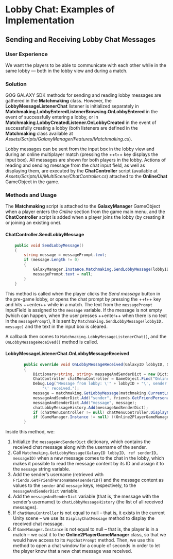 # Lobby Chat: Examples of Implementation

## Sending and Receiving Lobby Chat Messages

### User Experience

We want the players to be able to communicate with each other while in the same lobby — both in the lobby view and during a match.

### Solution

GOG GALAXY SDK methods for sending and reading lobby messages are gathered in the **Matchmaking** class. However, the **LobbyMessageListenerChat** listener is initialized separately in **Matchmaking.LobbyEnteredListenerBrowsing.OnLobbyEntered** in the event of successfully entering a lobby, or in **Matchmaking.LobbyCreatedListener.OnLobbyCreated** in the event of successfully creating a lobby (both listeners are defined in the **Matchmaking** class available at *Assets/Scripts/GalaxyManager/Features/Matchmaking.cs*).

Lobby messages can be sent from the input box in the lobby view and during an online multiplayer match (pressing the ++t++ key displays the input box). All messages are shown for both players in the lobby. Actions of reading and sending message from the chat input field, as well as displaying them, are executed by the **ChatController** script (available at *Assets/Scripts/UI/MultiScene/ChatController.cs*) attached to the **OnlineChat** GameObject in the game.

### Methods and Usage

The **Matchmaking** script is attached to the **GalaxyManager** GameObject when a player enters the *Online* section from the game main menu, and the **ChatController** script is added when a player joins the lobby (by creating it or joining an existing one).

#### ChatController.SendLobbyMessage

```c#
    public void SendLobbyMessage()
    {
        string message = messagePrompt.text;
        if (message.Length != 0)
        {
            GalaxyManager.Instance.Matchmaking.SendLobbyMessage(lobbyID, message);
            messagePrompt.text = null;
        }
    }
```

This method is called when the player clicks the *Send message* button in the pre-game lobby, or opens the chat prompt by pressing the ++t++ key and hits ++enter++ while in a match. The text from the `messagePrompt` InputField is assigned to the `message` variable. If the message is not empty (which can happen, when the user presses ++enter++ when there is no text in the `messagePrompt`), it is sent by `Matchmaking.SendLobbyMessage(lobbyID, message)` and the text in the input box is cleared.

A callback then comes to `Matchmaking.LobbyMessageListenerChat()`, and the `OnLobbyMessageReceived()` method is called.

#### LobbyMessageListenerChat.OnLobbyMessageReceived

```c#
        public override void OnLobbyMessageReceived(GalaxyID lobbyID, GalaxyID senderID, uint messageID, uint messageLength)
        {
            Dictionary<string, string> messageAndSenderDict = new Dictionary<string, string>();
            ChatController chatMenuController = GameObject.Find("OnlineChat").GetComponent<ChatController>();
            Debug.Log("Message from lobby: \'" + lobbyID + "\', sender: \'" + senderID + "\', with value: \'" + message +
                "\' received.");
            message = matchmaking.GetLobbyMessage(matchmaking.CurrentLobbyID, ref senderID, messageID);
            messageAndSenderDict.Add("sender", friends.GetFriendPersonaName(senderID));
            messageAndSenderDict.Add("message", message);
            chatLobbyMessageHistory.Add(messageAndSenderDict);
            if (chatMenuController != null) chatMenuController.DisplayChatMessage(messageAndSenderDict);
            if (GameManager.Instance != null) ((Online2PlayerGameManager)GameManager.Instance).PopChatPrompt();
        }
```

Inside this method, we:

1. Initialize the `messageAndSenderDict` dictionary, which contains the received chat message along with the username of the sender.
2. Call `Matchmaking.GetLobbyMessage(GalaxyID lobbyID, ref senderID, messageID)` when a new message comes to the chat in the lobby, which makes it possible to read the message content by its ID and assign it to the `message` string variable.
3. Add the sender’s username (retrieved with `Friends.GetFriendPersonaName(senderID)`) and the message content as values to the `sender` and `message` keys, respectively, to the `messageAndSenderDict` variable.
4. Add the `messageAndSenderDict` variable (that is, the message with the sender’s username) to `chatLobbyMessageHistory` (the list of all received messages).
5. If `chatMenuController` is not equal to null – that is, it exists in the current Unity scene – we use its `DisplayChatMessage` method to display the received chat message.
6. If `GameManager.Instance` is not equal to null – that is, the player is in a match – we cast it to the **Online2PlayerGameManager** class, so that we would have access to its `PopChatPrompt` method. Then, we use this method to open a chat window for a couple of seconds in order to let the player know that a new chat message was received.
